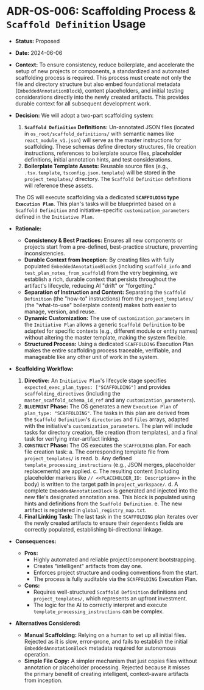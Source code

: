 ﻿# ADR-OS-006: Scaffolding Process & `Scaffold Definition` Usage

*   **Status:** Proposed
*   **Date:** 2024-06-06
*   **Context:**
    To ensure consistency, reduce boilerplate, and accelerate the setup of new projects or components, a standardized and automated scaffolding process is required. 
    This process must create not only the file and directory structure but also embed foundational metadata (`EmbeddedAnnotationBlock`), content placeholders, and initial testing considerations directly into the newly created artifacts. 
    This provides durable context for all subsequent development work.

*   **Decision:**
    We will adopt a two-part scaffolding system:

    1.  **`Scaffold Definition` Definitions:** Un-annotated JSON files (located in `os_root/scaffold_definitions/` with semantic names like `react_module_v1.json`) will serve as the master instructions for scaffolding. These schemas define directory structures, file creation instructions, references to boilerplate source files, placeholder definitions, initial annotation hints, and test considerations.
    2.  **Boilerplate Template Assets:** Reusable source files (e.g., `.tsx.template`, `tsconfig.json.template`) will be stored in the `project_templates/` directory. The `Scaffold Definition` definitions will reference these assets.

    The OS will execute scaffolding via a dedicated **`SCAFFOLDING` type `Execution Plan`**. This plan's tasks will be blueprinted based on a `Scaffold Definition` and initiative-specific `customization_parameters` defined in the `Initiative Plan`.

*   **Rationale:**
    *   **Consistency & Best Practices:** Ensures all new components or projects start from a pre-defined, best-practice structure, preventing inconsistencies.
    *   **Durable Context from Inception:** By creating files with fully populated `EmbeddedAnnotationBlock`s (including `scaffold_info` and `test_plan_notes_from_scaffold`) from the very beginning, we establish a rich, durable context that persists throughout the artifact's lifecycle, reducing AI "drift" or "forgetting."
    *   **Separation of Instruction and Content:** Separating the `Scaffold Definition` (the "how-to" instructions) from the `project_templates/` (the "what-to-use" boilerplate content) makes both easier to manage, version, and reuse.
    *   **Dynamic Customization:** The use of `customization_parameters` in the `Initiative Plan` allows a generic `Scaffold Definition` to be adapted for specific contexts (e.g., different module or entity names) without altering the master template, making the system flexible.
    *   **Structured Process:** Using a dedicated `SCAFFOLDING` Execution Plan makes the entire scaffolding process traceable, verifiable, and manageable like any other unit of work in the system.

*   **Scaffolding Workflow:**

    1.  **Directive:** An `Initiative Plan`'s lifecycle stage specifies `expected_exec_plan_types: ["SCAFFOLDING"]` and provides `scaffolding_directives` (including the `master_scaffold_schema_id_ref` and any `customization_parameters`).
    2.  **`BLUEPRINT` Phase:** The OS generates a new `Execution Plan` of `plan_type: "SCAFFOLDING"`. The tasks in this plan are derived from the `Scaffold Definition`'s `directories` and `files` arrays, adapted with the initiative's `customization_parameters`. The plan will include tasks for directory creation, file creation (from templates), and a final task for verifying inter-artifact linking.
    3.  **`CONSTRUCT` Phase:** The OS executes the `SCAFFOLDING` plan. For each file creation task:
        a.  The corresponding template file from `project_templates/` is read.
        b.  Any defined `template_processing_instructions` (e.g., JSON merges, placeholder replacements) are applied.
        c.  The resulting content (including placeholder markers like `// <<PLACEHOLDER_ID: Description>>` in the body) is written to the target path in `project_workspace/`.
        d.  A complete `EmbeddedAnnotationBlock` is generated and injected into the new file's designated annotation area. This block is populated using hints and definitions from the `Scaffold Definition`.
        e.  The new artifact is registered in `global_registry_map.txt`.
    4.  **Final Linking Task:** The last task in the `SCAFFOLDING` plan iterates over the newly created artifacts to ensure their `dependents` fields are correctly populated, establishing bi-directional linkage.

*   **Consequences:**
    *   **Pros:**
        *   Highly automated and reliable project/component bootstrapping.
        *   Creates "intelligent" artifacts from day one.
        *   Enforces project structure and coding conventions from the start.
        *   The process is fully auditable via the `SCAFFOLDING` Execution Plan.
    *   **Cons:**
        *   Requires well-structured `Scaffold Definition` definitions and `project_templates/`, which represents an upfront investment.
        *   The logic for the AI to correctly interpret and execute `template_processing_instructions` can be complex.

*   **Alternatives Considered:**
    *   **Manual Scaffolding:** Relying on a human to set up all initial files. Rejected as it is slow, error-prone, and fails to establish the initial `EmbeddedAnnotationBlock` metadata required for autonomous operation.
    *   **Simple File Copy:** A simpler mechanism that just copies files without annotation or placeholder processing. Rejected because it misses the primary benefit of creating intelligent, context-aware artifacts from inception.